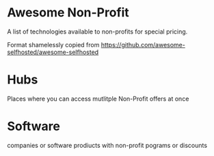 # Awesome Non-Profit
A list of technologies available to non-profits for special pricing. 

Format shamelessly copied from https://github.com/awesome-selfhosted/awesome-selfhosted

# Hubs
Places where you can access mutlitple Non-Profit offers at once


# Software
companies or software prodiucts with non-profit pograms or discounts


